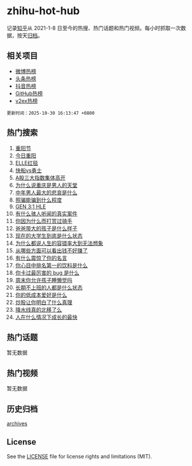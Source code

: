# zhihu-hot-hub

记录[知乎](https://www.zhihu.com/)从 2021-1-8 日至今的热搜、热门话题和热门视频。每小时抓取一次数据，按天[归档](archives)。

## 相关项目

- [微博热榜](https://github.com/snaildev/weibo-hot-hub)
- [头条热榜](https://github.com/snaildev/toutiao-hot-hub)
- [抖音热榜](https://github.com/snaildev/douyin-hot-hub)
- [GitHub热榜](https://github.com/snaildev/github-hot-hub)
- [v2ex热榜](https://github.com/snaildev/v2ex-hot-hub)


`更新时间：2025-10-30 16:13:47 +0800`

## 热门搜索

1. [重阳节](https://www.zhihu.com/search?q=%E9%87%8D%E9%98%B3%E8%8A%82)
1. [今日重阳](https://www.zhihu.com/search?q=%E4%BB%8A%E6%97%A5%E9%87%8D%E9%98%B3)
1. [ELLE红毯](https://www.zhihu.com/search?q=ELLE%E7%BA%A2%E6%AF%AF)
1. [快船vs勇士](https://www.zhihu.com/search?q=%E5%BF%AB%E8%88%B9vs%E5%8B%87%E5%A3%AB)
1. [A股三大指数集体高开](https://www.zhihu.com/search?q=A%E8%82%A1%E4%B8%89%E5%A4%A7%E6%8C%87%E6%95%B0%E9%9B%86%E4%BD%93%E9%AB%98%E5%BC%80)
1. [为什么说重庆是男人的天堂](https://www.zhihu.com/search?q=%E4%B8%BA%E4%BB%80%E4%B9%88%E8%AF%B4%E9%87%8D%E5%BA%86%E6%98%AF%E7%94%B7%E4%BA%BA%E7%9A%84%E5%A4%A9%E5%A0%82)
1. [中年男人最大的悲哀是什么](https://www.zhihu.com/search?q=%E4%B8%AD%E5%B9%B4%E7%94%B7%E4%BA%BA%E6%9C%80%E5%A4%A7%E7%9A%84%E6%82%B2%E5%93%80%E6%98%AF%E4%BB%80%E4%B9%88)
1. [照骗能骗到什么程度](https://www.zhihu.com/search?q=%E7%85%A7%E9%AA%97%E8%83%BD%E9%AA%97%E5%88%B0%E4%BB%80%E4%B9%88%E7%A8%8B%E5%BA%A6)
1. [GEN 3:1 HLE](https://www.zhihu.com/search?q=GEN%203%3A1%20HLE)
1. [有什么骇人听闻的真实案件](https://www.zhihu.com/search?q=%E6%9C%89%E4%BB%80%E4%B9%88%E9%AA%87%E4%BA%BA%E5%90%AC%E9%97%BB%E7%9A%84%E7%9C%9F%E5%AE%9E%E6%A1%88%E4%BB%B6)
1. [你因为什么而打赏过骑手](https://www.zhihu.com/search?q=%E4%BD%A0%E5%9B%A0%E4%B8%BA%E4%BB%80%E4%B9%88%E8%80%8C%E6%89%93%E8%B5%8F%E8%BF%87%E9%AA%91%E6%89%8B)
1. [爸爸带大的孩子是什么样子](https://www.zhihu.com/search?q=%E7%88%B8%E7%88%B8%E5%B8%A6%E5%A4%A7%E7%9A%84%E5%AD%A9%E5%AD%90%E6%98%AF%E4%BB%80%E4%B9%88%E6%A0%B7%E5%AD%90)
1. [现在的大学生到底是什么状态](https://www.zhihu.com/search?q=%E7%8E%B0%E5%9C%A8%E7%9A%84%E5%A4%A7%E5%AD%A6%E7%94%9F%E5%88%B0%E5%BA%95%E6%98%AF%E4%BB%80%E4%B9%88%E7%8A%B6%E6%80%81)
1. [为什么都说人生的容错率大到无法想象](https://www.zhihu.com/search?q=%E4%B8%BA%E4%BB%80%E4%B9%88%E9%83%BD%E8%AF%B4%E4%BA%BA%E7%94%9F%E7%9A%84%E5%AE%B9%E9%94%99%E7%8E%87%E5%A4%A7%E5%88%B0%E6%97%A0%E6%B3%95%E6%83%B3%E8%B1%A1)
1. [从哪些方面可以看出钱不好赚了](https://www.zhihu.com/search?q=%E4%BB%8E%E5%93%AA%E4%BA%9B%E6%96%B9%E9%9D%A2%E5%8F%AF%E4%BB%A5%E7%9C%8B%E5%87%BA%E9%92%B1%E4%B8%8D%E5%A5%BD%E8%B5%9A%E4%BA%86)
1. [有什么震惊了你的名言](https://www.zhihu.com/search?q=%E6%9C%89%E4%BB%80%E4%B9%88%E9%9C%87%E6%83%8A%E4%BA%86%E4%BD%A0%E7%9A%84%E5%90%8D%E8%A8%80)
1. [你心目中排名第一的饮料是什么](https://www.zhihu.com/search?q=%E4%BD%A0%E5%BF%83%E7%9B%AE%E4%B8%AD%E6%8E%92%E5%90%8D%E7%AC%AC%E4%B8%80%E7%9A%84%E9%A5%AE%E6%96%99%E6%98%AF%E4%BB%80%E4%B9%88)
1. [你卡过最厉害的 bug 是什么](https://www.zhihu.com/search?q=%E4%BD%A0%E5%8D%A1%E8%BF%87%E6%9C%80%E5%8E%89%E5%AE%B3%E7%9A%84%20bug%20%E6%98%AF%E4%BB%80%E4%B9%88)
1. [周末你允许孩子睡懒觉吗](https://www.zhihu.com/search?q=%E5%91%A8%E6%9C%AB%E4%BD%A0%E5%85%81%E8%AE%B8%E5%AD%A9%E5%AD%90%E7%9D%A1%E6%87%92%E8%A7%89%E5%90%97)
1. [长期不上班的人都是什么状态](https://www.zhihu.com/search?q=%E9%95%BF%E6%9C%9F%E4%B8%8D%E4%B8%8A%E7%8F%AD%E7%9A%84%E4%BA%BA%E9%83%BD%E6%98%AF%E4%BB%80%E4%B9%88%E7%8A%B6%E6%80%81)
1. [你的低成本爱好是什么](https://www.zhihu.com/search?q=%E4%BD%A0%E7%9A%84%E4%BD%8E%E6%88%90%E6%9C%AC%E7%88%B1%E5%A5%BD%E6%98%AF%E4%BB%80%E4%B9%88)
1. [炒股让你明白了什么真理](https://www.zhihu.com/search?q=%E7%82%92%E8%82%A1%E8%AE%A9%E4%BD%A0%E6%98%8E%E7%99%BD%E4%BA%86%E4%BB%80%E4%B9%88%E7%9C%9F%E7%90%86)
1. [降水线真的北移了么](https://www.zhihu.com/search?q=%E9%99%8D%E6%B0%B4%E7%BA%BF%E7%9C%9F%E7%9A%84%E5%8C%97%E7%A7%BB%E4%BA%86%E4%B9%88)
1. [人在什么情况下成长的最快](https://www.zhihu.com/search?q=%E4%BA%BA%E5%9C%A8%E4%BB%80%E4%B9%88%E6%83%85%E5%86%B5%E4%B8%8B%E6%88%90%E9%95%BF%E7%9A%84%E6%9C%80%E5%BF%AB)

## 热门话题

暂无数据

## 热门视频

暂无数据

## 历史归档

[archives](archives)

## License

See the [LICENSE](LICENSE) file for license rights and limitations (MIT).

